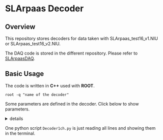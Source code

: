 # SLArpaas Decoder

## Overview

This repository stores decoders for data taken with SLArpaas_test16_v1.NIU or SLArpaas_test16_v2.NIU.

The DAQ code is stored in the different repository.
Please refer to [SLArpaasDAQ](https://github.com/shomakodama/SLArpaasDAQ).





## Basic Usage

The code is written in **C++** used with **ROOT**.

`root -q "name of the decoder"`

Some parameters are defined in the decoder.
Click below to show parameters.

<details>
<summary>details</summary>

name|description
---|---
length|sample length
interval|clock interval (should be 8 ns)
timing_offset|timing is split into 2 lines (32-bits*2, should be 0x100000000)
fname|input file name
ofilename|output file name
plotevent|saving waveform or not (1: save)

</details>

One python script `Decoder1ch.py` is just reading all lines and showing them in the terminal.



